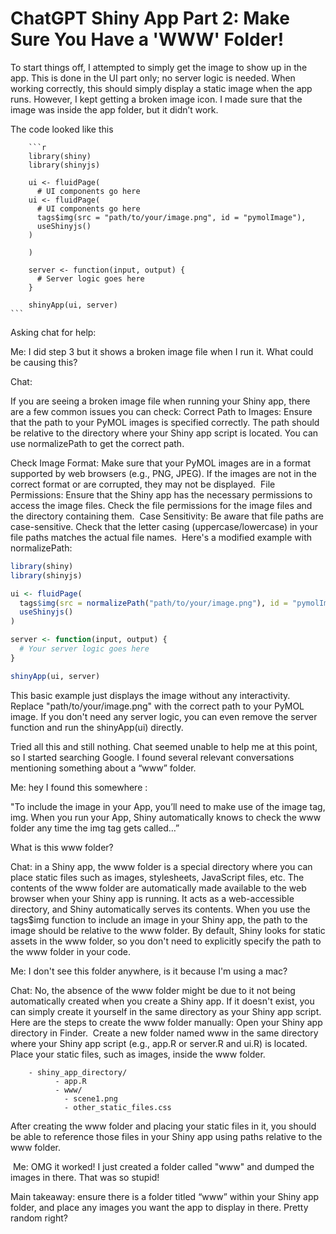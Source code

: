 # ChatGPT Shiny App Part 2: Make Sure You Have a 'WWW' Folder!

To start things off, I attempted to simply get the image to show up in the app. This is done in the UI part only; 
no server logic is needed. When working correctly, this should simply display a static image when the app runs. 
However, I kept getting a broken image icon. I made sure that the image was inside the app folder, but it didn’t work.

The code looked like this
		
		
		```r
		library(shiny)
		library(shinyjs)
		
		ui <- fluidPage(
		  # UI components go here
		ui <- fluidPage(
		  # UI components go here
		  tags$img(src = "path/to/your/image.png", id = "pymolImage"),
		  useShinyjs()
		)
		
		)
		
		server <- function(input, output) {
		  # Server logic goes here
		}
		
		shinyApp(ui, server)
	```
	
Asking chat for help:

Me: I did step 3 but it shows a broken image file when I run it. What could be causing this?

Chat:

If you are seeing a broken image file when running your Shiny app, there are a few common issues you can check:
Correct Path to Images:
Ensure that the path to your PyMOL images is specified correctly. The path should be relative to the directory 
where your Shiny app script is located. You can use normalizePath to get the correct path.

Check Image Format:
Make sure that your PyMOL images are in a format supported by web browsers (e.g., PNG, JPEG). If the images are not in the correct format 
or are corrupted, they may not be displayed. 
File Permissions:
Ensure that the Shiny app has the necessary permissions to access the image files. Check the file permissions for the image files 
and the directory containing them. 
Case Sensitivity:
Be aware that file paths are case-sensitive. Check that the letter casing (uppercase/lowercase) in your file paths 
matches the actual file names. 
Here's a modified example with normalizePath:

```r
library(shiny)
library(shinyjs)

ui <- fluidPage(
  tags$img(src = normalizePath("path/to/your/image.png"), id = "pymolImage"),
  useShinyjs()
)

server <- function(input, output) {
  # Your server logic goes here
}

shinyApp(ui, server)
```

This basic example just displays the image without any interactivity. Replace "path/to/your/image.png" with the correct path
to your PyMOL image. If you don't need any server logic, you can even remove the server function and run the shinyApp(ui) directly.
	
Tried all this and still nothing. Chat seemed unable to help me at this point, so I started searching Google. 
I found several relevant conversations mentioning something about a “www” folder. 

Me: hey I found this somewhere : 

"To include the image in your App, you’ll need to make use of the image tag, img. 
When you run your App, Shiny automatically knows to check the www folder any time the img tag gets called…” 

What is this www folder?
	
Chat: in a Shiny app, the www folder is a special directory where you can place static files such as images, stylesheets, 
JavaScript files, etc. The contents of the www folder are automatically made available to the web browser when your Shiny app is running. 
It acts as a web-accessible directory, and Shiny automatically serves its contents.
When you use the tags$img function to include an image in your Shiny app, the path to the image should be relative to the www folder. 
By default, Shiny looks for static assets in the www folder, so you don't need to explicitly specify the path to the www folder in your code.

Me: I don't see this folder anywhere, is it because I'm using a mac?

Chat: No, the absence of the www folder might be due to it not being automatically created when you create a Shiny app. 
If it doesn't exist, you can simply create it yourself in the same directory as your Shiny app script.
Here are the steps to create the www folder manually:
Open your Shiny app directory in Finder. 
Create a new folder named www in the same directory where your Shiny app script (e.g., app.R or server.R and ui.R) is located. 
Place your static files, such as images, inside the www folder. 

```
	- shiny_app_directory/
		  - app.R
		  - www/
		    - scene1.png
		    - other_static_files.css
```
After creating the www folder and placing your static files in it, you should be able to reference those files in your Shiny app 
using paths relative to the www folder.
	
 Me: OMG it worked! I just created a folder called "www" and dumped the images in there. That was so stupid!


Main takeaway: ensure there is a folder titled “www” within your Shiny app folder, and place any images you want the app to display in there. 
Pretty random right?
